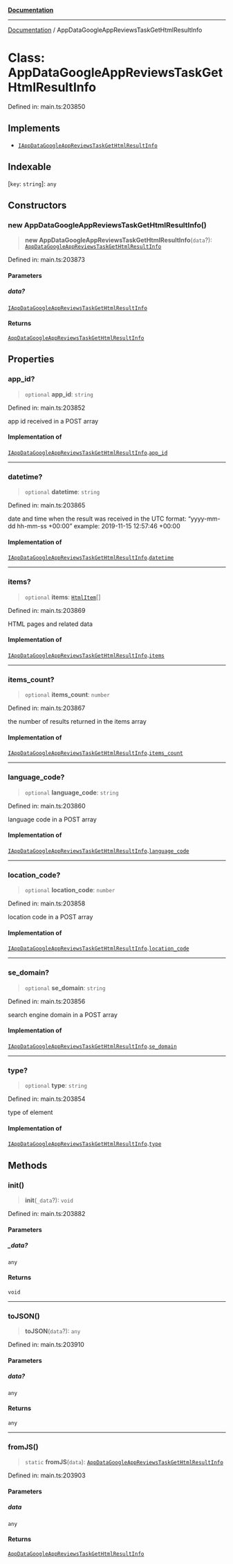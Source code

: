 [**Documentation**](../README.md)

***

[Documentation](../README.md) / AppDataGoogleAppReviewsTaskGetHtmlResultInfo

# Class: AppDataGoogleAppReviewsTaskGetHtmlResultInfo

Defined in: main.ts:203850

## Implements

- [`IAppDataGoogleAppReviewsTaskGetHtmlResultInfo`](../interfaces/IAppDataGoogleAppReviewsTaskGetHtmlResultInfo.md)

## Indexable

\[`key`: `string`\]: `any`

## Constructors

### new AppDataGoogleAppReviewsTaskGetHtmlResultInfo()

> **new AppDataGoogleAppReviewsTaskGetHtmlResultInfo**(`data`?): [`AppDataGoogleAppReviewsTaskGetHtmlResultInfo`](AppDataGoogleAppReviewsTaskGetHtmlResultInfo.md)

Defined in: main.ts:203873

#### Parameters

##### data?

[`IAppDataGoogleAppReviewsTaskGetHtmlResultInfo`](../interfaces/IAppDataGoogleAppReviewsTaskGetHtmlResultInfo.md)

#### Returns

[`AppDataGoogleAppReviewsTaskGetHtmlResultInfo`](AppDataGoogleAppReviewsTaskGetHtmlResultInfo.md)

## Properties

### app\_id?

> `optional` **app\_id**: `string`

Defined in: main.ts:203852

app id received in a POST array

#### Implementation of

[`IAppDataGoogleAppReviewsTaskGetHtmlResultInfo`](../interfaces/IAppDataGoogleAppReviewsTaskGetHtmlResultInfo.md).[`app_id`](../interfaces/IAppDataGoogleAppReviewsTaskGetHtmlResultInfo.md#app_id)

***

### datetime?

> `optional` **datetime**: `string`

Defined in: main.ts:203865

date and time when the result was received
in the UTC format: “yyyy-mm-dd hh-mm-ss +00:00”
example:
2019-11-15 12:57:46 +00:00

#### Implementation of

[`IAppDataGoogleAppReviewsTaskGetHtmlResultInfo`](../interfaces/IAppDataGoogleAppReviewsTaskGetHtmlResultInfo.md).[`datetime`](../interfaces/IAppDataGoogleAppReviewsTaskGetHtmlResultInfo.md#datetime)

***

### items?

> `optional` **items**: [`HtmlItem`](HtmlItem.md)[]

Defined in: main.ts:203869

HTML pages and related data

#### Implementation of

[`IAppDataGoogleAppReviewsTaskGetHtmlResultInfo`](../interfaces/IAppDataGoogleAppReviewsTaskGetHtmlResultInfo.md).[`items`](../interfaces/IAppDataGoogleAppReviewsTaskGetHtmlResultInfo.md#items)

***

### items\_count?

> `optional` **items\_count**: `number`

Defined in: main.ts:203867

the number of results returned in the items array

#### Implementation of

[`IAppDataGoogleAppReviewsTaskGetHtmlResultInfo`](../interfaces/IAppDataGoogleAppReviewsTaskGetHtmlResultInfo.md).[`items_count`](../interfaces/IAppDataGoogleAppReviewsTaskGetHtmlResultInfo.md#items_count)

***

### language\_code?

> `optional` **language\_code**: `string`

Defined in: main.ts:203860

language code in a POST array

#### Implementation of

[`IAppDataGoogleAppReviewsTaskGetHtmlResultInfo`](../interfaces/IAppDataGoogleAppReviewsTaskGetHtmlResultInfo.md).[`language_code`](../interfaces/IAppDataGoogleAppReviewsTaskGetHtmlResultInfo.md#language_code)

***

### location\_code?

> `optional` **location\_code**: `number`

Defined in: main.ts:203858

location code in a POST array

#### Implementation of

[`IAppDataGoogleAppReviewsTaskGetHtmlResultInfo`](../interfaces/IAppDataGoogleAppReviewsTaskGetHtmlResultInfo.md).[`location_code`](../interfaces/IAppDataGoogleAppReviewsTaskGetHtmlResultInfo.md#location_code)

***

### se\_domain?

> `optional` **se\_domain**: `string`

Defined in: main.ts:203856

search engine domain in a POST array

#### Implementation of

[`IAppDataGoogleAppReviewsTaskGetHtmlResultInfo`](../interfaces/IAppDataGoogleAppReviewsTaskGetHtmlResultInfo.md).[`se_domain`](../interfaces/IAppDataGoogleAppReviewsTaskGetHtmlResultInfo.md#se_domain)

***

### type?

> `optional` **type**: `string`

Defined in: main.ts:203854

type of element

#### Implementation of

[`IAppDataGoogleAppReviewsTaskGetHtmlResultInfo`](../interfaces/IAppDataGoogleAppReviewsTaskGetHtmlResultInfo.md).[`type`](../interfaces/IAppDataGoogleAppReviewsTaskGetHtmlResultInfo.md#type)

## Methods

### init()

> **init**(`_data`?): `void`

Defined in: main.ts:203882

#### Parameters

##### \_data?

`any`

#### Returns

`void`

***

### toJSON()

> **toJSON**(`data`?): `any`

Defined in: main.ts:203910

#### Parameters

##### data?

`any`

#### Returns

`any`

***

### fromJS()

> `static` **fromJS**(`data`): [`AppDataGoogleAppReviewsTaskGetHtmlResultInfo`](AppDataGoogleAppReviewsTaskGetHtmlResultInfo.md)

Defined in: main.ts:203903

#### Parameters

##### data

`any`

#### Returns

[`AppDataGoogleAppReviewsTaskGetHtmlResultInfo`](AppDataGoogleAppReviewsTaskGetHtmlResultInfo.md)

